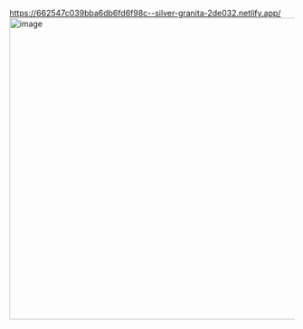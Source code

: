 https://662547c039bba6db6fd6f98c--silver-granita-2de032.netlify.app/
<img width="534" alt="image" src="https://github.com/Dhanarajb/counter_save_Js/assets/88299676/6fe36e46-297e-474a-b084-07a2c2d3a855">
